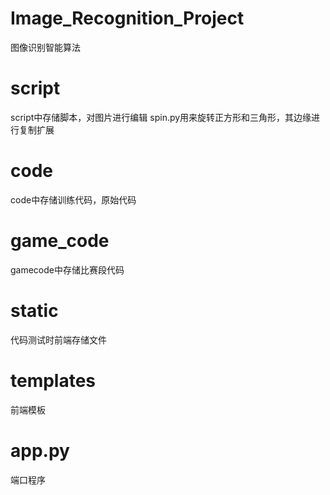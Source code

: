 # Image_Recognition_Project
图像识别智能算法

# script
script中存储脚本，对图片进行编辑
spin.py用来旋转正方形和三角形，其边缘进行复制扩展

# code
code中存储训练代码，原始代码

# game_code
gamecode中存储比赛段代码

# static
代码测试时前端存储文件

# templates
前端模板

# app.py
端口程序